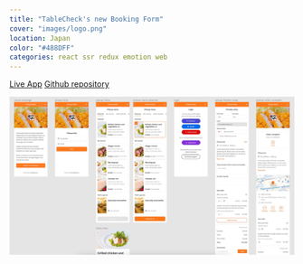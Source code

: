 ```yaml
---
title: "TableCheck's new Booking Form"
cover: "images/logo.png"
location: Japan
color: "#488DFF"
categories: react ssr redux emotion web
---
```


<p class="align-center">
<a class="btn" href="https://tablefriends.netlify.app/" target="_blank">Live App</a>
<a class="btn" href="https://github.com/gazpachu/tablefriends" target="_blank">Github repository</a>
</p>

![](./images/1.jpg)

